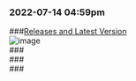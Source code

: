 ### 2022-07-14 04:59pm  
###[Releases and Latest Version](https://github.com/voipnorm/CE-Deploy/releases/tag/v10.6.0)  
![image](https://user-images.githubusercontent.com/2582004/178945114-246b7d87-c5b3-47ee-b5cb-1a06004ec023.png)  
###[]()  
###[]()  
###[]()  
